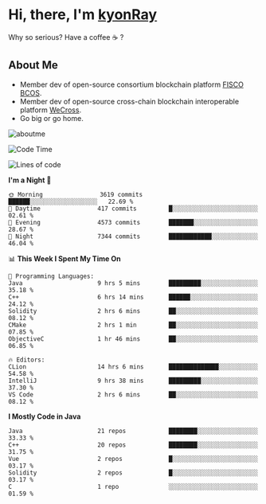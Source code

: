 # Hi, there, I'm [kyonRay](https://kyonRay.github.io)

Why so serious? Have a coffee ☕️ ?

## About Me

- Member dev of open-source consortium blockchain platform [FISCO BCOS](https://github.com/FISCO-BCOS).
- Member dev of open-source cross-chain blockchain interoperable platform [WeCross](https://github.com/WeBankBlockchain/WeCross).
- Go big or go home.

![aboutme](https://github-readme-stats.vercel.app/api?username=kyonRay&count_private=true&show_icons=true)

<!-- ![top-langs](https://github-readme-stats.vercel.app/api/top-langs/?username=kyonRay&layout=compact&hide=shell,html) -->

<!--START_SECTION:waka-->
![Code Time](http://img.shields.io/badge/Code%20Time-166%20hrs%2054%20mins-blue)

![Lines of code](https://img.shields.io/badge/From%20Hello%20World%20I%27ve%20Written-12.9%20million%20lines%20of%20code-blue)

**I'm a Night 🦉** 

```text
🌞 Morning                3619 commits        ██████░░░░░░░░░░░░░░░░░░░   22.69 % 
🌆 Daytime                417 commits         █░░░░░░░░░░░░░░░░░░░░░░░░   02.61 % 
🌃 Evening                4573 commits        ███████░░░░░░░░░░░░░░░░░░   28.67 % 
🌙 Night                  7344 commits        ████████████░░░░░░░░░░░░░   46.04 % 
```


📊 **This Week I Spent My Time On** 

```text
💬 Programming Languages: 
Java                     9 hrs 5 mins        █████████░░░░░░░░░░░░░░░░   35.18 % 
C++                      6 hrs 14 mins       ██████░░░░░░░░░░░░░░░░░░░   24.12 % 
Solidity                 2 hrs 6 mins        ██░░░░░░░░░░░░░░░░░░░░░░░   08.12 % 
CMake                    2 hrs 1 min         ██░░░░░░░░░░░░░░░░░░░░░░░   07.85 % 
ObjectiveC               1 hr 46 mins        ██░░░░░░░░░░░░░░░░░░░░░░░   06.85 % 

🔥 Editors: 
CLion                    14 hrs 6 mins       ██████████████░░░░░░░░░░░   54.58 % 
IntelliJ                 9 hrs 38 mins       █████████░░░░░░░░░░░░░░░░   37.30 % 
VS Code                  2 hrs 6 mins        ██░░░░░░░░░░░░░░░░░░░░░░░   08.12 % 
```

**I Mostly Code in Java** 

```text
Java                     21 repos            ████████░░░░░░░░░░░░░░░░░   33.33 % 
C++                      20 repos            ████████░░░░░░░░░░░░░░░░░   31.75 % 
Vue                      2 repos             █░░░░░░░░░░░░░░░░░░░░░░░░   03.17 % 
Solidity                 2 repos             █░░░░░░░░░░░░░░░░░░░░░░░░   03.17 % 
C                        1 repo              ░░░░░░░░░░░░░░░░░░░░░░░░░   01.59 % 
```




<!--END_SECTION:waka-->
